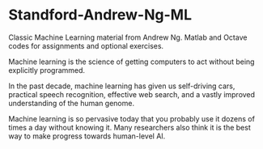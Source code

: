 # Standford-Andrew-Ng-ML
Classic Machine Learning material from Andrew Ng. Matlab and Octave codes for assignments and optional exercises.

Machine learning is the science of getting computers to act without being explicitly programmed. 

In the past decade, machine learning has given us self-driving cars, practical speech recognition, effective web search, and a vastly improved understanding of the human genome. 

Machine learning is so pervasive today that you probably use it dozens of times a day without knowing it. Many researchers also think it is the best way to make progress towards human-level AI.
